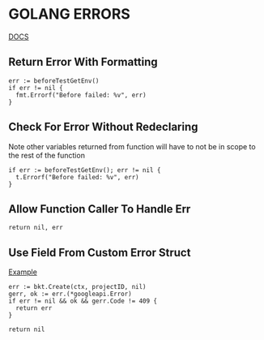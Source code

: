 # GOLANG ERRORS
[DOCS](https://golang.org/pkg/errors/)

## Return Error With Formatting
```golang
err := beforeTestGetEnv()
if err != nil {
  fmt.Errorf("Before failed: %v", err)
}
```

## Check For Error Without Redeclaring
Note other variables returned from function will have to not be in scope to
the rest of the function
```golang
if err := beforeTestGetEnv(); err != nil {
  t.Errorf("Before failed: %v", err)
}
```

## Allow Function Caller To Handle Err
```golang
return nil, err
```

## Use Field From Custom Error Struct
[Example](https://godoc.org/google.golang.org/api/googleapi#Error)
```golang
err := bkt.Create(ctx, projectID, nil)
gerr, ok := err.(*googleapi.Error)
if err != nil && ok && gerr.Code != 409 {
  return err
}

return nil
```
